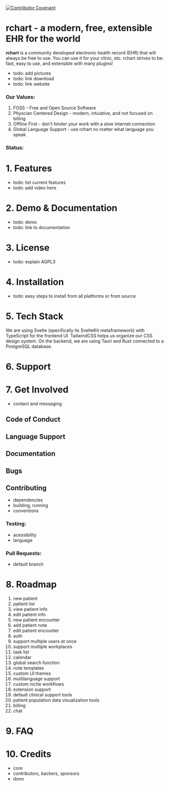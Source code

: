 [![Contributor Covenant](https://img.shields.io/badge/Contributor%20Covenant-2.1-4baaaa.svg)](code_of_conduct.md)

# rchart - a modern, free, extensible EHR for the world

**rchart** is a community developed electronic health record (EHR) that will always be free to use. You can use it for your clinic, etc. rchart strives to be: fast, easy to use, and extensible with many plugins!

- todo: add pictures
- todo: link download
- todo: link website

### Our Values:

1. FOSS - Free and Open Source Software
2. Physcian Centered Design - modern, intuiative, and not focused on billing
3. Offline First - don't hinder your work with a slow internet connection
4. Global Language Support - use rchart no matter what language you speak

### Status:

# 1. Features

- todo: list current features
- todo: add video here

# 2. Demo & Documentation

- todo: demo
- todo: link to documentation

# 3. License

- todo: explain AGPL3

# 4. Installation

- todo: easy steps to install from all platforms or from source

# 5. Tech Stack

We are using Svelte (specifically its SvelteKit metaframework) with TypeScript for the frontend UI. TailwindCSS helps us organize our CSS design system. On the backend, we are using Tauri and Rust connected to a PostgreSQL database.

# 6. Support

# 7. Get Involved

- contact and messaging

## Code of Conduct

## Language Support

## Documentation

## Bugs

## Contributing

- dependencies
- building, running
- conventions

### Testing:

- acessibility
- language

### Pull Requests:

- default branch

# 8. Roadmap

1. new patient
2. patient list
3. view patient info
4. edit patient info
5. new patient encounter
6. add patient note
7. edit patient encounter
8. auth
9. support multiple users at once
10. support multiple workplaces
11. task list
12. calendar
13. global search function
14. note templates
15. custom UI themes
16. multilanguage support
17. custom niche workflows
18. extension support
19. default clinical support tools
20. patient population data visualization tools
21. billing
22. chat

# 9. FAQ

# 10. Credits

- core
- contributors, backers, sponsors
- dono
